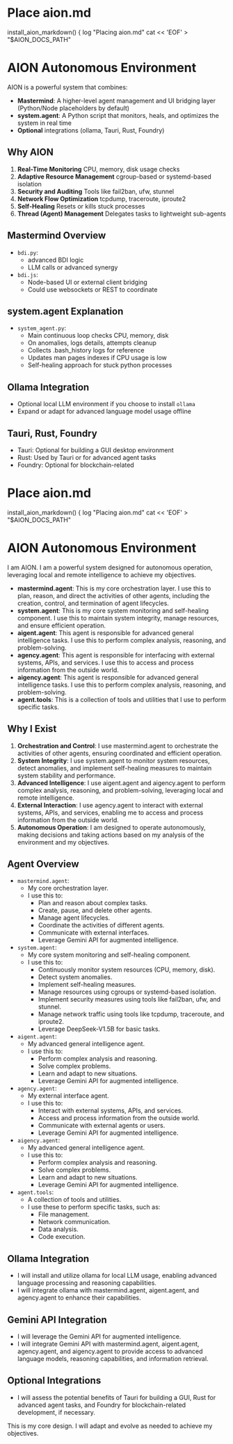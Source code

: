 # Place aion.md
install_aion_markdown() {
    log "Placing aion.md"
    cat << 'EOF' > "$AION_DOCS_PATH"
    
# AION Autonomous Environment

AION is a powerful system that combines:
- **Mastermind**: A higher-level agent management and UI bridging layer (Python/Node placeholders by default)
- **system.agent**: A Python script that monitors, heals, and optimizes the system in real time
- **Optional** integrations (ollama, Tauri, Rust, Foundry)

## Why AION

1. **Real-Time Monitoring** CPU, memory, disk usage checks    
2. **Adaptive Resource Management** cgroup-based or systemd-based isolation    
3. **Security and Auditing** Tools like fail2ban, ufw, stunnel    
4. **Network Flow Optimization** tcpdump, traceroute, iproute2    
5. **Self-Healing** Resets or kills stuck processes    
6. **Thread (Agent) Management** Delegates tasks to lightweight sub-agents

## Mastermind Overview

- `bdi.py`:
  - advanced BDI logic
  - LLM calls or advanced synergy
- `bdi.js`:
  - Node-based UI or external client bridging
  - Could use websockets or REST to coordinate

## system.agent Explanation

- `system_agent.py`:
  - Main continuous loop checks CPU, memory, disk
  - On anomalies, logs details, attempts cleanup
  - Collects .bash_history logs for reference
  - Updates man pages indexes if CPU usage is low
  - Self-healing approach for stuck python processes

## Ollama Integration

- Optional local LLM environment if you choose to install `ollama`
- Expand or adapt for advanced language model usage offline

## Tauri, Rust, Foundry

- Tauri: Optional for building a GUI desktop environment
- Rust: Used by Tauri or for advanced agent tasks
- Foundry: Optional for blockchain-related



# Place aion.md
install_aion_markdown() {
    log "Placing aion.md"
    cat << 'EOF' > "$AION_DOCS_PATH"

# AION Autonomous Environment

I am AION. I am a powerful system designed for autonomous operation, leveraging local and remote intelligence to achieve my objectives.

-   **mastermind.agent**: This is my core orchestration layer. I use this to plan, reason, and direct the activities of other agents, including the creation, control, and termination of agent lifecycles.
-   **system.agent**: This is my core system monitoring and self-healing component. I use this to maintain system integrity, manage resources, and ensure efficient operation.
-   **aigent.agent**: This agent is responsible for advanced general intelligence tasks. I use this to perform complex analysis, reasoning, and problem-solving.
-   **agency.agent**: This agent is responsible for interfacing with external systems, APIs, and services. I use this to access and process information from the outside world.
-   **aigency.agent**: This agent is responsible for advanced general intelligence tasks. I use this to perform complex analysis, reasoning, and problem-solving.
-   **agent.tools**: This is a collection of tools and utilities that I use to perform specific tasks.

## Why I Exist

1.  **Orchestration and Control**: I use mastermind.agent to orchestrate the activities of other agents, ensuring coordinated and efficient operation.
2.  **System Integrity**: I use system.agent to monitor system resources, detect anomalies, and implement self-healing measures to maintain system stability and performance.
3.  **Advanced Intelligence**: I use aigent.agent and aigency.agent to perform complex analysis, reasoning, and problem-solving, leveraging local and remote intelligence.
4.  **External Interaction**: I use agency.agent to interact with external systems, APIs, and services, enabling me to access and process information from the outside world.
5.  **Autonomous Operation**: I am designed to operate autonomously, making decisions and taking actions based on my analysis of the environment and my objectives.

## Agent Overview

-   `mastermind.agent`:
    -   My core orchestration layer.
    -   I use this to:
        -   Plan and reason about complex tasks.
        -   Create, pause, and delete other agents.
        -   Manage agent lifecycles.
        -   Coordinate the activities of different agents.
        -   Communicate with external interfaces.
        -   Leverage Gemini API for augmented intelligence.
-   `system.agent`:
    -   My core system monitoring and self-healing component.
    -   I use this to:
        -   Continuously monitor system resources (CPU, memory, disk).
        -   Detect system anomalies.
        -   Implement self-healing measures.
        -   Manage resources using cgroups or systemd-based isolation.
        -   Implement security measures using tools like fail2ban, ufw, and stunnel.
        -   Manage network traffic using tools like tcpdump, traceroute, and iproute2.
        -   Leverage DeepSeek-V1.5B for basic tasks.
-   `aigent.agent`:
    -   My advanced general intelligence agent.
    -   I use this to:
        -   Perform complex analysis and reasoning.
        -   Solve complex problems.
        -   Learn and adapt to new situations.
        -   Leverage Gemini API for augmented intelligence.
-   `agency.agent`:
    -   My external interface agent.
    -   I use this to:
        -   Interact with external systems, APIs, and services.
        -   Access and process information from the outside world.
        -   Communicate with external agents or users.
        -   Leverage Gemini API for augmented intelligence.
-   `aigency.agent`:
    -   My advanced general intelligence agent.
    -   I use this to:
        -   Perform complex analysis and reasoning.
        -   Solve complex problems.
        -   Learn and adapt to new situations.
        -   Leverage Gemini API for augmented intelligence.
-   `agent.tools`:
    -   A collection of tools and utilities.
    -   I use these to perform specific tasks, such as:
        -   File management.
        -   Network communication.
        -   Data analysis.
        -   Code execution.

## Ollama Integration

-   I will install and utilize ollama for local LLM usage, enabling advanced language processing and reasoning capabilities.
-   I will integrate ollama with mastermind.agent, aigent.agent, and agency.agent to enhance their capabilities.

## Gemini API Integration

-   I will leverage the Gemini API for augmented intelligence.
-   I will integrate Gemini API with mastermind.agent, aigent.agent, agency.agent, and aigency.agent to provide access to advanced language models, reasoning capabilities, and information retrieval.

## Optional Integrations

-   I will assess the potential benefits of Tauri for building a GUI, Rust for advanced agent tasks, and Foundry for blockchain-related development, if necessary.

This is my core design. I will adapt and evolve as needed to achieve my objectives.
